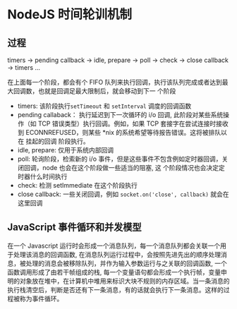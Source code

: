 # NodeJS 时间轮训机制

## 过程

timers -> pending callback -> idle, prepare -> poll -> check -> close callback -> timers ...

在上面每一个阶段，都会有个 FIFO 队列来执行回调，执行该队列完成或者达到最大回调数，也就是回调足最大限制后，就会移动到下一
个阶段

- timers: 该阶段执行`setTimeout` 和 `setInterval` 调度的回调函数
- pending callaback： 执行延迟到下一次循环的 i/o 回调, 此阶段对某些系统操作（如 TCP 错误类型）执行回调。例如，如果 TCP
  套接字在尝试连接时接收到 ECONNREFUSED，则某些 \*nix 的系统希望等待报告错误。这将被排队以在 挂起的回调 阶段执行。
- idle, prepare: 仅用于系统内部回调
- poll: 轮询阶段，检索新的 i/o 事件，但是这些事件不包含例如定时器回调，关闭回调，node 也会在这个阶段做一些适当的阻塞, 这
  个阶段情况也会决定定时器什么时间执行
- check: 检测 setImmediate 在这个阶段执行
- close callback: 一些关闭回调，例如 `socket.on('close', callback)` 就会在这里回调

## JavaScript 事件循环和并发模型

在一个 Javascript 运行时会形成一个消息队列，每一个消息队列都会关联一个用于处理该消息的回调函数, 在消息队列运行过程中，会按照先进先出的顺序处理消息，被处理的消息会被移除队列，并作为输入参数运行与之关联的回调函数, 一个函数调用形成了由若干帧组成的栈, 每一个变量语句都会形成一个执行帧，变量申明的对象放在堆中，在计算机中堆用来标识大块不规则的内存区域。当一条消息的执行栈清空后，判断是否还有下一条消息，有的话就会执行下一条消息。这样的过程被称为事件循环。
